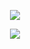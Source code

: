 <p align="center"> <img src="https://komarev.com/ghpvc/?username=yaorijuana&color=#62437F&label=witnesses&base=1000"> </p>


<p align="center"> <img src="https://spotify-github-profile.kittinanx.com/api/view?uid=31ras742ipljomjwo7h6ikzmc2wu&cover_image=true&theme=novatorem&show_offline=false&background_color=121212&interchange=false&bar_color=53b14f&bar_color_cover=true"> </p>

